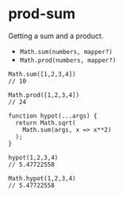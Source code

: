 # prod-sum

Getting a sum and a product.

- `Math.sum(numbers, mapper?)`
- `Math.prod(numbers, mapper?)`

```
Math.sum([1,2,3,4])
// 10

Math.prod([1,2,3,4])
// 24
```

```
function hypot(...args) {
  return Math.sqrt(
    Math.sum(args, x => x**2)
  );
}

hypot(1,2,3,4)
// 5.47722558

Math.hypot(1,2,3,4)
// 5.47722558
```
